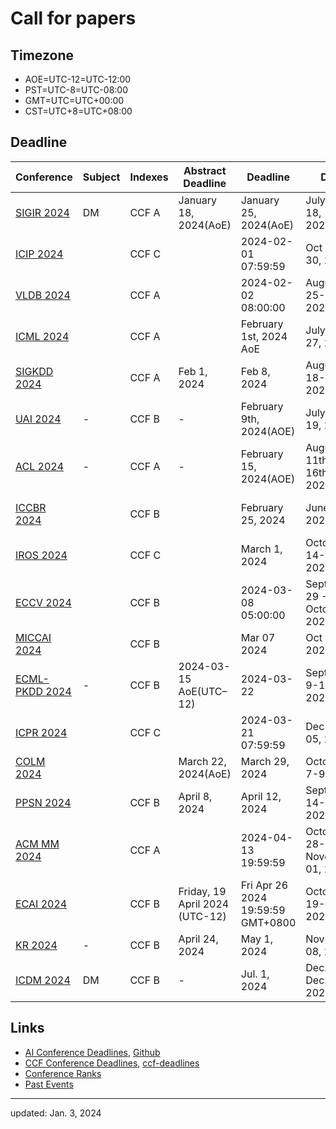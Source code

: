 # Call for papers

## Timezone

<script>
function getLocalTime(i) {
    if (typeof i !== "number") {
        return new Date();
    }
    var d = new Date();
    var len = d.getTime();
    var offset = d.getTimezoneOffset() * 60000;
    var utcTime = len + offset;
    return new Date(utcTime + 3600000 * i);
}
</script>

- AOE=UTC-12=UTC-12:00 <script>document.write(getLocalTime(-12).toString().split("GMT")[0].toString());</script>
- PST=UTC-8=UTC-08:00 <script>document.write(getLocalTime(-8).toString().split("GMT")[0].toString());</script>
- GMT=UTC=UTC+00:00 <script>document.write(getLocalTime(0).toString().split("GMT")[0].toString());</script>
- CST=UTC+8=UTC+08:00 <script>document.write(getLocalTime(8).toString().split("GMT")[0].toString());</script>

## Deadline

| Conference| Subject| Indexes| Abstract Deadline| Deadline| Date| Place| Comments |
| - | - | - | - | - | - | - | - | 
| [SIGIR 2024](https://sigir-2024.github.io/index.html) | DM | CCF A | January 18, 2024(AoE) | January 25, 2024(AoE) | July 14-18, 2024(AoE) | Washington D.C., USA. |  |
| [ICIP 2024](https://2024.ieeeicip.org/) |  | CCF C |  | 2024-02-01 07:59:59 | Oct 27-30, 2024 | United Arab Emirates |  |
| [VLDB 2024](http://www.vldb.org/2024/) | | CCF A | | 2024-02-02 08:00:00 | August 25-29, 2024 |  | |
| [ICML 2024](https://icml.cc/Conferences/2024) |  | CCF A |  | February 1st, 2024 AoE | July 21-27, 2024 | Vienna, Austria. |  |
| [SIGKDD 2024](https://kdd.org/kdd2024/) |  | CCF A | Feb 1, 2024 | Feb 8, 2024 | August 18-22, 2023 |  |  |
| [UAI 2024](https://www.auai.org/uai2024/) | - | CCF B | - | February 9th, 2024(AOE) | July 15-19, 2024 | Barcelona, Spain. | - | 
| [ACL 2024](https://2024.aclweb.org/) | - | CCF A | - | February 15, 2024(AOE) | August 11th to 16th, 2024 | Bangkok, Thailand | - | 
| [ICCBR 2024](https://www.iccbr2024.org/) |  | CCF B |  | February 25, 2024 | June 1-4, 2024 | Merida, Yucatán, México |  |
| [IROS 2024](https://iros2024-abudhabi.org/) |  | CCF C |  | March 1, 2024 | October 14-18, 2024. | Abu Dhabi, UAE. |  |
| [ECCV 2024](https://eccv2024.ecva.net/) |  | CCF B |  | 2024-03-08 05:00:00 | September 29 - October 4, 2024 | Milano, Italy. |  |
| [MICCAI 2024](https://conferences.miccai.org/2024/en) |  | CCF B |  | Mar 07 2024 | Oct 6-10, 2024 | Marrakech, Morocco |  |
| [ECML-PKDD 2024](https://2024.ecmlpkdd.org/submissions/key-dates-and-deadlines/) |  - | CCF B |  2024-03-15 AoE(UTC–12) | 2024-03-22 | September 9-13, 2024 | Lithuania |  | 
| [ICPR 2024](https://icpr2024.org/) |  | CCF C |  | 2024-03-21 07:59:59 | Dec 01-05, 2024 |  |  |
| [COLM 2024](https://colmweb.org/) |  |  | March 22, 2024(AoE) | March 29, 2024 | October 7-9, 2024 |  |  |
| [PPSN 2024](https://ppsn2024.fh-ooe.at/) |  | CCF B | April 8, 2024 | April 12, 2024 | September 14-18, 2024 |  |  |
| [ACM MM 2024](https://2024.acmmm.org/) |  | CCF A |  | 2024-04-13 19:59:59 | October 28-November 01, 2024 | Australia |  |
| [ECAI 2024](https://www.ecai2024.eu/) |  | CCF B | Friday, 19 April 2024 (UTC-12) | Fri Apr 26 2024 19:59:59 GMT+0800 | October 19-24, 2024 | Santiago de Compostela, Spain. |  |
| [KR 2024](https://kr.org/KR2024/) | - | CCF B | April 24, 2024 | May 1, 2024 | Nov 02-08, 2024 | Hanoi, Vietnam |  - |
| [ICDM 2024](http://18.133.154.107/dates/) | DM | CCF B | - | Jul. 1, 2024 | Dec. 9 – Dec. 12, 2024 | Abu Dhabi, UAE | - | 

## Links

- <a href="https://aideadlin.es/">AI Conference Deadlines</a>, <a href="https://github.com/paperswithcode/ai-deadlines">Github</a>
- <a href="https://ccfddl.top/">CCF Conference Deadlines</a>, <a href="https://ccfddl.github.io">ccf-deadlines</a>
- <a href="www.conferenceranks.com">Conference Ranks</a>
- [Past Events](pastcfp.html)

---
updated: Jan. 3, 2024